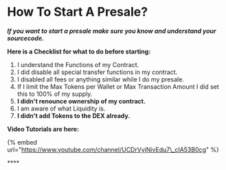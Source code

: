 # How To Start A Presale?

_**If you want to start a presale make sure you know and understand your sourcecode.**_

**Here is a Checklist for what to do before starting:**

1. I understand the Functions of my Contract.
2. I did disable all special transfer functions in my contract.
3. I disabled all fees or anything similar while I do my presale.
4. If I limit the Max Tokens per Wallet or Max Transaction Amount I did set this to 100% of my supply.
5. **I didn't renounce ownership of my contract.**
6. I am aware of what Liquidity is.
7. **I didn't add Tokens to the DEX already.**

**Video Tutorials are here:**

{% embed url="https://www.youtube.com/channel/UCDrVyjNivEdu7\_cIA53B0cg" %}

\*\*\*\*

